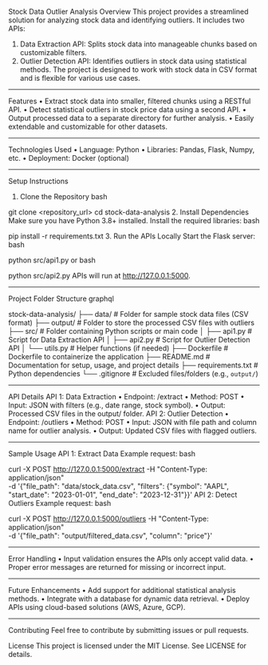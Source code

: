 Stock Data Outlier Analysis
Overview
This project provides a streamlined solution for analyzing stock data and identifying outliers. It includes two APIs:
1.	Data Extraction API: Splits stock data into manageable chunks based on customizable filters.
2.	Outlier Detection API: Identifies outliers in stock data using statistical methods.
The project is designed to work with stock data in CSV format and is flexible for various use cases.
________________________________________
Features
•	Extract stock data into smaller, filtered chunks using a RESTful API.
•	Detect statistical outliers in stock price data using a second API.
•	Output processed data to a separate directory for further analysis.
•	Easily extendable and customizable for other datasets.
________________________________________
Technologies Used
•	Language: Python
•	Libraries: Pandas, Flask, Numpy, etc.
•	Deployment: Docker (optional)
________________________________________
Setup Instructions
1. Clone the Repository
bash

git clone <repository_url>
cd stock-data-analysis
2. Install Dependencies
Make sure you have Python 3.8+ installed. Install the required libraries:
bash

pip install -r requirements.txt
3. Run the APIs Locally
Start the Flask server:
bash

python src/api1.py
or
bash

python src/api2.py
APIs will run at http://127.0.0.1:5000.
________________________________________
Project Folder Structure
graphql

stock-data-analysis/
├── data/                  # Folder for sample stock data files (CSV format)
├── output/                # Folder to store the processed CSV files with outliers
├── src/                   # Folder containing Python scripts or main code
│   ├── api1.py            # Script for Data Extraction API
│   ├── api2.py            # Script for Outlier Detection API
│   └── utils.py           # Helper functions (if needed)
├── Dockerfile             # Dockerfile to containerize the application
├── README.md              # Documentation for setup, usage, and project details
├── requirements.txt       # Python dependencies
└── .gitignore             # Excluded files/folders (e.g., `output/`)
________________________________________
API Details
API 1: Data Extraction
•	Endpoint: /extract
•	Method: POST
•	Input: JSON with filters (e.g., date range, stock symbol).
•	Output: Processed CSV files in the output/ folder.
API 2: Outlier Detection
•	Endpoint: /outliers
•	Method: POST
•	Input: JSON with file path and column name for outlier analysis.
•	Output: Updated CSV files with flagged outliers.
________________________________________
Sample Usage
API 1: Extract Data
Example request:
bash

curl -X POST http://127.0.0.1:5000/extract -H "Content-Type: application/json" \
-d '{"file_path": "data/stock_data.csv", "filters": {"symbol": "AAPL", "start_date": "2023-01-01", "end_date": "2023-12-31"}}'
API 2: Detect Outliers
Example request:
bash

curl -X POST http://127.0.0.1:5000/outliers -H "Content-Type: application/json" \
-d '{"file_path": "output/filtered_data.csv", "column": "price"}'
________________________________________
Error Handling
•	Input validation ensures the APIs only accept valid data.
•	Proper error messages are returned for missing or incorrect input.
________________________________________
Future Enhancements
•	Add support for additional statistical analysis methods.
•	Integrate with a database for dynamic data retrieval.
•	Deploy APIs using cloud-based solutions (AWS, Azure, GCP).
________________________________________
Contributing
Feel free to contribute by submitting issues or pull requests.

License
This project is licensed under the MIT License. See LICENSE for details.

